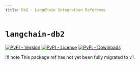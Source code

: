 ```yaml
---
title: Db2 - LangChain Integration Reference
---
```


# `langchain-db2`

[![PyPI - Version](https://img.shields.io/pypi/v/langchain-db2?label=%20)](https://pypi.org/project/langchain-db2/#history)
[![PyPI - License](https://img.shields.io/pypi/l/langchain-db2)](https://opensource.org/licenses/MIT)
[![PyPI - Downloads](https://img.shields.io/pepy/dt/langchain-db2)](https://pypistats.org/packages/langchain-db2)

!!! note
    This package ref has not yet been fully migrated to v1.
